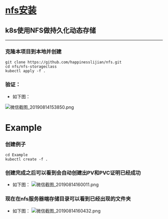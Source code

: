 # [nfs安装](https://github.com/happinesslijian/install-nfs)
## k8s使用NFS做持久化动态存储
---
### 克隆本项目到本地并创建
```
git clone https://github.com/happinesslijian/nfs.git
cd nfs/nfs-storageclass
kubectl apply -f .
``` 
### 验证：
- 如下图：

![微信截图_20190814153850.png](https://i.loli.net/2019/08/14/8DXF3h5mrQ2j4OS.png)
# Example
### 创建例子
```
cd Example
kubectl create -f .
```
### 创建完成之后可以看到会自动创建出PV和PVC证明已经成功
+ 如下图：
![微信截图_20190814160011.png](https://i.loli.net/2019/08/14/XlTf3eRjiPyYGom.png)
### 现在在nfs服务器端存储目录可以看到已经出现的文件夹
- 如下图：
![微信截图_20190814160432.png](https://i.loli.net/2019/08/14/P8mfrRMXKeg2vxL.png)
